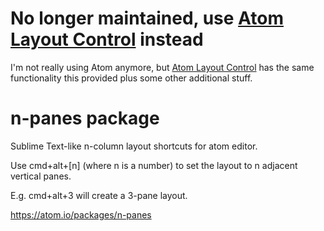# No longer maintained, use [Atom Layout Control](https://github.com/rafamel/atom-layout-control) instead

I'm not really using Atom anymore, but [Atom Layout Control](https://github.com/rafamel/atom-layout-control) has the same functionality this provided plus some other additional stuff.

# n-panes package

Sublime Text-like n-column layout shortcuts for atom editor.

Use cmd+alt+\[n\] (where n is a number) to set the layout to n adjacent vertical panes.

E.g. cmd+alt+3 will create a 3-pane layout.

https://atom.io/packages/n-panes
